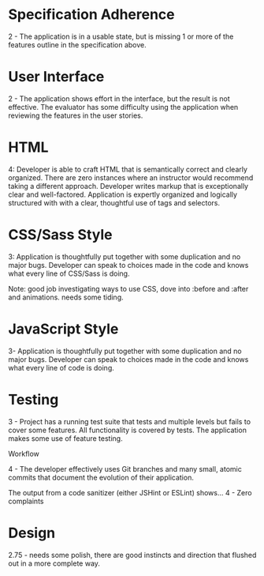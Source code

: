 # Specification Adherence

<!-- 4 - The application meets all of the requirements listed above and implements one or more of the extensions.
3 - The application consists of one page with all of the major functionality being provided by jQuery. No approach was taken that is counter to the spirit of the project and its learning goals. There are no features missing from above that make the application feel incomplete or hard to use. -->
2 - The application is in a usable state, but is missing 1 or more of the features outline in the specification above.

# User Interface

2 - The application shows effort in the interface, but the result is not effective. The evaluator has some difficulty using the application when reviewing the features in the user stories.

# HTML

4: Developer is able to craft HTML that is semantically correct and clearly organized. There are zero instances where an instructor would recommend taking a different approach. Developer writes markup that is exceptionally clear and well-factored. Application is expertly organized and logically structured with with a clear, thoughtful use of tags and selectors.

# CSS/Sass Style

3: Application is thoughtfully put together with some duplication and no major bugs. Developer can speak to choices made in the code and knows what every line of CSS/Sass is doing.

Note: good job investigating ways to use CSS, dove into :before and :after and animations. needs some tiding.

# JavaScript Style


3- Application is thoughtfully put together with some duplication and no major bugs. Developer can speak to choices made in the code and knows what every line of code is doing.


# Testing

3 - Project has a running test suite that tests and multiple levels but fails to cover some features. All functionality is covered by tests. The application makes some use of feature testing.

Workflow

4 - The developer effectively uses Git branches and many small, atomic commits that document the evolution of their application.


The output from a code sanitizer (either JSHint or ESLint) shows…
4 - Zero complaints

# Design

2.75 - needs some polish, there are good instincts and direction that flushed out in a more complete way.

<!-- 3 - The application has a strong approach to layout and content hierarchy, but typography and color choices are lacking. The evaluator has several recommended changes to improvement.
2 - Layout, content hierarchy, typography, and color choices show effort, but the result is not effective. The evaluator recommends significant changes. -->
